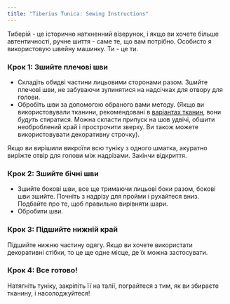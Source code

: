 ```yaml
---
title: "Tiberius Tunica: Sewing Instructions"
---
```


<Note>

Тиберій - це історично натхненний візерунок, і якщо ви хочете більше автентичності, ручне шиття - саме те, що вам потрібно. Особисто я використовую швейну машинку. Ти - це ти.

</Note>

### Крок 1: Зшийте плечові шви

- Складіть обидві частини лицьовими сторонами разом. Зшийте плечові шви, не забуваючи зупинятися на надсічках для отвору для голови.
- Обробіть шви за допомогою обраного вами методу. (Якщо ви використовували тканини, рекомендовані в [варіантах тканин](/docs/patterns/tiberius/fabric), вони _будуть_ стиратися. Можна скласти припуск на шов удвічі, обшити необроблений край і прострочити зверху. Ви також можете використовувати декоративну строчку).

<Note>

Якщо ви вирішили викроїти всю туніку з одного шматка, акуратно виріжте отвір для голови між надрізами. Закінчи відкриття.

</Note>

### Крок 2: Зшийте бічні шви

- Зшийте бокові шви, все ще тримаючи лицьові боки разом, бокові шви зшийте. Почніть з надрізу для пройми і рухайтеся вниз. Подбайте про те, щоб правильно вирівняти шари.
- Обробити шви.

### Крок 3: Підшийте нижній край

Підшийте нижню частину одягу. Якщо ви хочете використати декоративні стібки, то це ще одне місце, де їх можна застосувати.

### Крок 4: Все готово!

Натягніть туніку, закріпіть її на талії, пограйтеся з тим, як ви збираєте тканину, і насолоджуйтеся!
